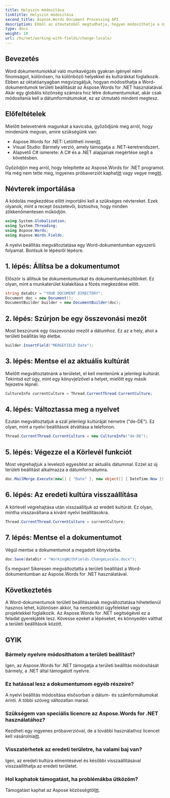 ```yaml
---
title: Helyszín módosítása
linktitle: Helyszín módosítása
second_title: Aspose.Words Document Processing API
description: Ebből az útmutatóból megtudhatja, hogyan módosíthatja a nyelvi beállítást a Word dokumentumokban az Aspose.Words for .NET használatával. Kiválóan alkalmas nemzetközi ügyfelek és projektek kezelésére.
type: docs
weight: 10
url: /hu/net/working-with-fields/change-locale/
---
```

## Bevezetés

Word dokumentumokkal való munkavégzés gyakran igényel némi finomságot, különösen, ha különböző helyekkel és kultúrákkal foglalkozik. Ebben az oktatóanyagban megvizsgáljuk, hogyan módosíthatja a Word-dokumentumok területi beállítását az Aspose.Words for .NET használatával. Akár egy globális közönség számára hoz létre dokumentumokat, akár csak módosítania kell a dátumformátumokat, ez az útmutató mindent megtesz.

## Előfeltételek

Mielőtt belevetnénk magunkat a kavicsba, győződjünk meg arról, hogy mindenünk megvan, amire szükségünk van:

-  Aspose.Words for .NET: Letöltheti innen[itt](https://releases.aspose.com/words/net/).
- Visual Studio: Bármely verzió, amely támogatja a .NET-keretrendszert.
- Alapvető C# ismerete: A C# és a .NET alapjainak megértése segít a követésben.

 Győződjön meg arról, hogy telepítette az Aspose.Words for .NET programot. Ha még nem tette meg, ingyenes próbaverziót kaphat[itt](https://releases.aspose.com/) vagy vegye meg[itt](https://purchase.aspose.com/buy).

## Névterek importálása

A kódolás megkezdése előtt importálni kell a szükséges névtereket. Ezek olyanok, mint a recept összetevői, biztosítva, hogy minden zökkenőmentesen működjön.

```csharp
using System.Globalization;
using System.Threading;
using Aspose.Words;
using Aspose.Words.Fields;
```

A nyelvi beállítás megváltoztatása egy Word-dokumentumban egyszerű folyamat. Bontsuk le lépésről lépésre.

## 1. lépés: Állítsa be a dokumentumot

Először is állítsuk be dokumentumunkat és dokumentumkészítőnket. Ez olyan, mint a munkaterület kialakítása a főzés megkezdése előtt.

```csharp
string dataDir = "YOUR DOCUMENT DIRECTORY";
Document doc = new Document();
DocumentBuilder builder = new DocumentBuilder(doc);
```

## 2. lépés: Szúrjon be egy összevonási mezőt

Most beszúrunk egy összevonási mezőt a dátumhoz. Ez az a hely, ahol a területi beállítás lép életbe.

```csharp
builder.InsertField("MERGEFIELD Date");
```

## 3. lépés: Mentse el az aktuális kultúrát

Mielőtt megváltoztatnánk a területet, el kell mentenünk a jelenlegi kultúrát. Tekintsd ezt úgy, mint egy könyvjelzővel a helyet, mielőtt egy másik fejezetre lépnél.

```csharp
CultureInfo currentCulture = Thread.CurrentThread.CurrentCulture;
```

## 4. lépés: Változtassa meg a nyelvet

Ezután megváltoztatjuk a szál jelenlegi kultúráját németre ("de-DE"). Ez olyan, mint a nyelvi beállítások átváltása a telefonon.

```csharp
Thread.CurrentThread.CurrentCulture = new CultureInfo("de-DE");
```

## 5. lépés: Végezze el a Körlevél funkciót

Most végrehajtjuk a levelező egyesítést az aktuális dátummal. Ezzel az új területi beállítást alkalmazza a dátumformátumra.

```csharp
doc.MailMerge.Execute(new[] { "Date" }, new object[] { DateTime.Now });
```

## 6. lépés: Az eredeti kultúra visszaállítása

A körlevél végrehajtása után visszaállítjuk az eredeti kultúrát. Ez olyan, mintha visszaváltana a kívánt nyelvi beállításokra.

```csharp
Thread.CurrentThread.CurrentCulture = currentCulture;
```

## 7. lépés: Mentse el a dokumentumot

Végül mentse a dokumentumot a megadott könyvtárba.

```csharp
doc.Save(dataDir + "WorkingWithFields.ChangeLocale.docx");
```

És megvan! Sikeresen megváltoztatta a területi beállítást a Word-dokumentumban az Aspose.Words for .NET használatával.

## Következtetés

A Word-dokumentumok területi beállításának megváltoztatása hihetetlenül hasznos lehet, különösen akkor, ha nemzetközi ügyfelekkel vagy projektekkel foglalkozik. Az Aspose.Words for .NET segítségével ez a feladat gyerekjáték lesz. Kövesse ezeket a lépéseket, és könnyedén válthat a területi beállítások között.

## GYIK

### Bármely nyelvre módosíthatom a területi beállítást?
Igen, az Aspose.Words for .NET támogatja a területi beállítás módosítását bármely, a .NET által támogatott nyelvre.

### Ez hatással lesz a dokumentumom egyéb részeire?
A nyelvi beállítás módosítása elsősorban a dátum- és számformátumokat érinti. A többi szöveg változatlan marad.

### Szükségem van speciális licencre az Aspose.Words for .NET használatához?
 Kezdheti egy ingyenes próbaverzióval, de a további használathoz licencet kell vásárolnia[itt](https://purchase.aspose.com/buy).

### Visszatérhetek az eredeti területre, ha valami baj van?
Igen, az eredeti kultúra elmentésével és későbbi visszaállításával visszaállíthatja az eredeti területet.

### Hol kaphatok támogatást, ha problémákba ütközöm?
 Támogatást kaphat az Aspose közösségtől[itt](https://forum.aspose.com/c/words/8).